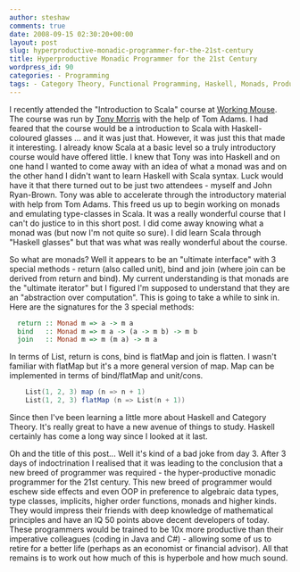 ```yaml
---
author: steshaw
comments: true
date: 2008-09-15 02:30:20+00:00
layout: post
slug: hyperproductive-monadic-programmer-for-the-21st-century
title: Hyperproductive Monadic Programmer for the 21st Century
wordpress_id: 90
categories: - Programming
tags: - Category Theory, Functional Programming, Haskell, Monads, Productivity, Scala
---
```


I recently attended the "Introduction to Scala" course at [Working Mouse](http://workingmouse.com/). The course was run by [Tony Morris](http://tmorris.net/) with the help of Tom Adams.  I had feared that the course would be a introduction to Scala with Haskell-coloured glasses ... and it was just that. However, it was just this that made it interesting. I already know Scala at a basic level so a truly introductory course would have offered little. I knew that Tony was into Haskell and on one hand I wanted to come away with an idea of what a monad was and on the other hand I didn't want to learn Haskell with Scala syntax. Luck would have it that there turned out to be just two attendees - myself and John Ryan-Brown. Tony was able to accelerate through the introductory material with help from Tom Adams. This freed us up to begin working on monads and emulating type-classes in Scala. It was a really wonderful course that I can't do justice to in this short post. I did come away knowing what a monad was (but now I'm not quite so sure). I did learn Scala through "Haskell glasses" but that was what was really wonderful about the course.

So what are monads? Well it appears to be an "ultimate interface" with 3 special methods - return (also called unit), bind and join (where join can be derived from return and bind). My current understanding is that monads are the "ultimate iterator" but I figured I'm supposed to understand that they are an "abstraction over computation". This is going to take a while to sink in. Here are the signatures for the 3 special methods:

``` haskell
  return :: Monad m => a -> m a
  bind   :: Monad m => m a -> (a -> m b) -> m b
  join   :: Monad m => m (m a) -> m a
```

In terms of List, return is cons, bind is flatMap and join is flatten. I wasn't familiar with flatMap but it's a more general version of map. Map can be implemented in terms of bind/flatMap and unit/cons.

``` scala
    List(1, 2, 3) map (n => n + 1)
    List(1, 2, 3) flatMap (n => List(n + 1))
```

Since then I've been learning a little more about Haskell and Category Theory. It's really great to have a new avenue of things to study. Haskell certainly has come a long way since I looked at it last.

Oh and the title of this post... Well it's kind of a bad joke from day 3. After 3 days of indoctrination I realised that it was leading to the conclusion that a new breed of programmer was required - the hyper-productive monadic programmer for the 21st century. This new breed of programmer would eschew side effects and even OOP in preference to algebraic data types, type classes, implicits, higher order functions, monads and higher kinds. They would impress their friends with deep knowledge of mathematical principles and have an IQ 50 points above decent developers of today. These programmers would be trained to be 10x more productive than their imperative colleagues (coding in Java and C#) - allowing some of us to retire for a better life (perhaps as an economist or financial advisor). All that remains is to work out how much of this is hyperbole and how much sound.

